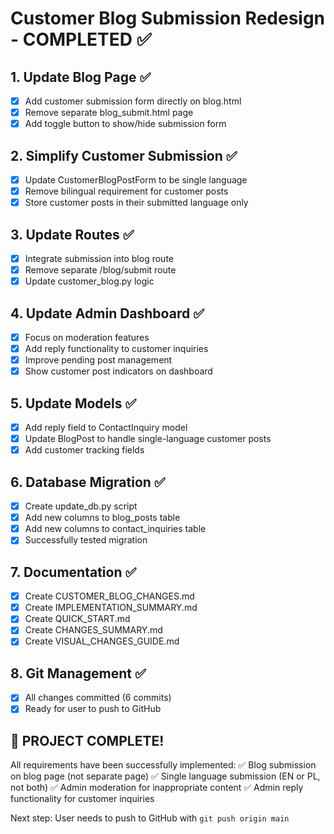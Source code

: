 # Customer Blog Submission Redesign - COMPLETED ✅

## 1. Update Blog Page ✅
- [x] Add customer submission form directly on blog.html
- [x] Remove separate blog_submit.html page
- [x] Add toggle button to show/hide submission form

## 2. Simplify Customer Submission ✅
- [x] Update CustomerBlogPostForm to be single language
- [x] Remove bilingual requirement for customer posts
- [x] Store customer posts in their submitted language only

## 3. Update Routes ✅
- [x] Integrate submission into blog route
- [x] Remove separate /blog/submit route
- [x] Update customer_blog.py logic

## 4. Update Admin Dashboard ✅
- [x] Focus on moderation features
- [x] Add reply functionality to customer inquiries
- [x] Improve pending post management
- [x] Show customer post indicators on dashboard

## 5. Update Models ✅
- [x] Add reply field to ContactInquiry model
- [x] Update BlogPost to handle single-language customer posts
- [x] Add customer tracking fields

## 6. Database Migration ✅
- [x] Create update_db.py script
- [x] Add new columns to blog_posts table
- [x] Add new columns to contact_inquiries table
- [x] Successfully tested migration

## 7. Documentation ✅
- [x] Create CUSTOMER_BLOG_CHANGES.md
- [x] Create IMPLEMENTATION_SUMMARY.md
- [x] Create QUICK_START.md
- [x] Create CHANGES_SUMMARY.md
- [x] Create VISUAL_CHANGES_GUIDE.md

## 8. Git Management ✅
- [x] All changes committed (6 commits)
- [x] Ready for user to push to GitHub

## 🎉 PROJECT COMPLETE!

All requirements have been successfully implemented:
✅ Blog submission on blog page (not separate page)
✅ Single language submission (EN or PL, not both)
✅ Admin moderation for inappropriate content
✅ Admin reply functionality for customer inquiries

Next step: User needs to push to GitHub with `git push origin main`